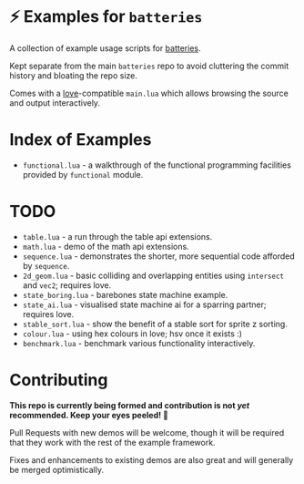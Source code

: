 # ⚡ Examples for `batteries`

A collection of example usage scripts for [batteries](https://github.com/1bardesign/batteries).

Kept separate from the main `batteries` repo to avoid cluttering the commit history and bloating the repo size.

Comes with a [love](https://love2d.org)-compatible `main.lua` which allows browsing the source and output interactively.

# Index of Examples

- `functional.lua` - a walkthrough of the functional programming facilities provided by `functional` module.

# TODO

- `table.lua` - a run through the table api extensions.
- `math.lua` - demo of the math api extensions.
- `sequence.lua` - demonstrates the shorter, more sequential code afforded by `sequence`.
- `2d_geom.lua` - basic colliding and overlapping entities using `intersect` and `vec2`; requires love.
- `state_boring.lua` - barebones state machine example.
- `state_ai.lua` - visualised state machine ai for a sparring partner; requires love.
- `stable_sort.lua` - show the benefit of a stable sort for sprite z sorting.
- `colour.lua` - using hex colours in love; hsv once it exists :)
- `benchmark.lua` - benchmark various functionality interactively.

# Contributing

**This repo is currently being formed and contribution is not _yet_ recommended. Keep your eyes peeled! 👀**

Pull Requests with new demos will be welcome, though it will be required that they work with the rest of the example framework.

Fixes and enhancements to existing demos are also great and will generally be merged optimistically.
